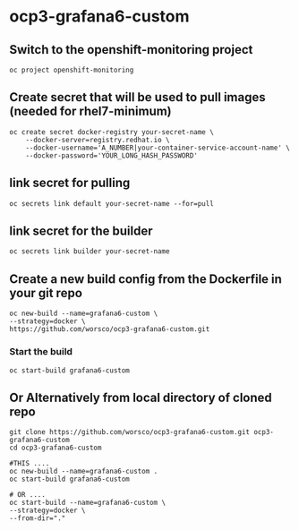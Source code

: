 # ocp3-grafana6-custom

## Switch to the openshift-monitoring project
```
oc project openshift-monitoring
```

## Create secret that will be used to pull images (needed for rhel7-minimum)
```
oc create secret docker-registry your-secret-name \
    --docker-server=registry.redhat.io \
    --docker-username='A_NUMBER|your-container-service-account-name' \
    --docker-password='YOUR_LONG_HASH_PASSWORD'
```

## link secret for pulling
```
oc secrets link default your-secret-name --for=pull
```

## link secret for the builder
```
oc secrets link builder your-secret-name
```

## Create a new build config from the Dockerfile in your git repo
```
oc new-build --name=grafana6-custom \
--strategy=docker \
https://github.com/worsco/ocp3-grafana6-custom.git
```

### Start the build
```
oc start-build grafana6-custom
```

## Or  Alternatively from local directory of cloned repo
```
git clone https://github.com/worsco/ocp3-grafana6-custom.git ocp3-grafana6-custom
cd ocp3-grafana6-custom

#THIS ....
oc new-build --name=grafana6-custom .
oc start-build grafana6-custom

# OR ....
oc start-build --name=grafana6-custom \
--strategy=docker \
--from-dir="."
```
